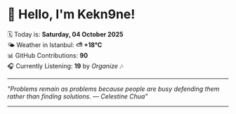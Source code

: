 # 👋 Hello, I'm Kekn9ne!

🗓️ Today is: **Saturday, 04 October 2025**  
🌤️ Weather in Istanbul: **⛅️  +18°C**  
📊 GitHub Contributions: **90**  
🎧 Currently Listening: **19** by *Organize* 🎶

---

_"Problems remain as problems because people are busy defending them rather than finding solutions. — *Celestine Chua*"_

---
